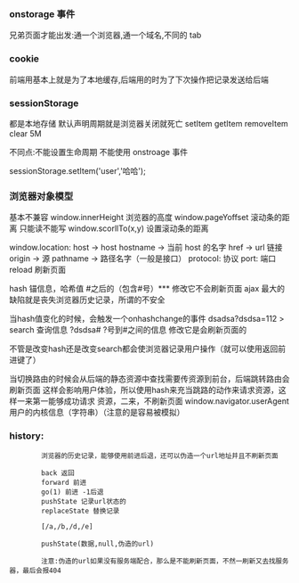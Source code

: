 ### onstorage 事件

兄弟页面才能出发:通一个浏览器,通一个域名,不同的 tab

### cookie

前端用基本上就是为了本地缓存,后端用的时为了下次操作把记录发送给后端

### sessionStorage

都是本地存储
默认声明周期就是浏览器关闭就死亡
setItem
getItem
removeItem
clear
5M

不同点:不能设置生命周期
不能使用 onstroage 事件

sessionStorage.setItem('user','哈哈');

### 浏览器对象模型

   基本不兼容
   window.innerHeight 浏览器的高度
   window.pageYoffset 滚动条的距离 只能读不能写
   window.scorllTo(x,y) 设置滚动条的距离

   window.location:
   host -> host
   hostname -> 当前 host 的名字
   href -> url 链接
   origin -> 源
   pathname -> 路径名字（一般是接口）
   protocol: 协议
   port: 端口
   reload 刷新页面
  
   hash 锚信息，哈希值 #之后的（包含#号）\*\*\* 修改它不会刷新页面
   ajax 最大的缺陷就是丧失浏览器历史记录，所谓的不安全

   当hash值变化的时候，会触发一个onhashchange的事件
   dsadsa?dsdsa=112 >
   search  查询信息  ?dsdsa# ?号到#之间的信息 修改它是会刷新页面的

   不管是改变hash还是改变search都会使浏览器记录用户操作（就可以使用返回前进键了）


   当切换路由的时候会从后端的静态资源中查找需要传资源到前台，后端跳转路由会刷新页面
   这样会影响用户体验，所以使用hash来充当跳路的动作来请求资源，这样一来第一能够成功请求
   资源，二来，不刷新页面
   window.navigator.userAgent  用户的内核信息（字符串）（注意的是容易被模拟）
###  history:
            浏览器的历史记录，能够使用前进后退，还可以伪造一个url地址并且不刷新页面

            back 返回
            forward 前进
            go(1) 前进 -1后退
            pushState 记录url状态的
            replaceState 替换记录

            [/a,/b,/d,/e]

            pushState(数据,null,伪造的url)

            注意:伪造的url如果没有服务端配合，那么是不能刷新页面，不然一刷新又去找服务器，最后会报404